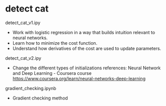 # detect cat

detect_cat_v1.ipy
- Work with logistic regression in a way that builds intuition relevant to neural networks.
- Learn how to minimize the cost function.
- Understand how derivatives of the cost are used to update parameters.

detect_cat_v2.ipy
- Change the different types of initializations
references: Neural Network and Deep Learning - Coursera course
https://www.coursera.org/learn/neural-networks-deep-learning

gradient_checking.ipynb
- Gradient checking method
